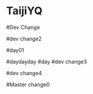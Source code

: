 # TaijiYQ

#Dev Change

#dev change2


#day01


#daydayday
#day
#dev change3


#dev change4


#Master change0

